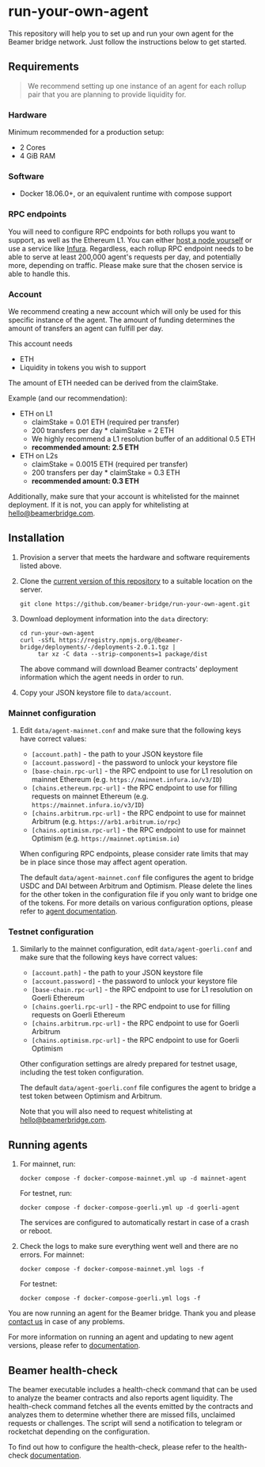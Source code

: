 # run-your-own-agent

This repository will help you to set up and run your own agent for the Beamer
bridge network. Just follow the instructions below to get started.

## Requirements

> We recommend setting up one instance of an agent for each rollup pair that you
> are planning to provide liquidity for.

### Hardware

Minimum recommended for a production setup:

* 2 Cores
* 4 GiB RAM

### Software

* Docker 18.06.0+, or an equivalent runtime with compose support

### RPC endpoints

You will need to configure RPC endpoints for both rollups you want to support,
as well as the Ethereum L1. You can either [host a node
yourself](https://ethereum.org/en/developers/docs/nodes-and-clients/run-a-node/)
or use a service like [Infura](https://infura.io/). Regardless, each rollup RPC
endpoint needs to be able to serve at least 200,000 agent's requests per day,
and potentially more, depending on traffic. Please make sure that the chosen
service is able to handle this.

### Account

We recommend creating a new account which will only be used for this specific
instance of the agent. The amount of funding determines the amount of transfers an agent can fulfill per day.

This account needs 

* ETH
* Liquidity in tokens you wish to support

The amount of ETH needed can be derived from the claimStake.

Example (and our recommendation):

* ETH on L1
  * claimStake = 0.01 ETH (required per transfer)
  * 200 transfers per day * claimStake = 2 ETH
  * We highly recommend a L1 resolution buffer of an additional 0.5 ETH
  * **recommended amount: 2.5 ETH**
* ETH on L2s
  * claimStake = 0.0015 ETH (required per transfer)
  * 200 transfers per day * claimStake = 0.3 ETH
  * **recommended amount: 0.3 ETH**

Additionally, make sure that your account is whitelisted for the mainnet deployment.
If it is not, you can apply for whitelisting at hello@beamerbridge.com.

## Installation

1. Provision a server that meets the hardware and software requirements listed
   above.

2. Clone the [current version of this
   repository](https://github.com/beamer-bridge/run-your-own-agent) to
   a suitable location on the server.

   ```shell
   git clone https://github.com/beamer-bridge/run-your-own-agent.git
   ```

3. Download deployment information into the `data` directory:

    ```shell
    cd run-your-own-agent
    curl -sSfL https://registry.npmjs.org/@beamer-bridge/deployments/-/deployments-2.0.1.tgz |
         tar xz -C data --strip-components=1 package/dist
    ```

   The above command will download Beamer contracts' deployment information which the
   agent needs in order to run.

4. Copy your JSON keystore file to `data/account`.


### Mainnet configuration

1. Edit `data/agent-mainnet.conf` and make sure that the following keys have correct values:

    - `[account.path]` - the path to your JSON keystore file
    - `[account.password]` - the password to unlock your keystore file
    - `[base-chain.rpc-url]` - the RPC endpoint to use for L1 resolution on mainnet Ethereum (e.g. `https://mainnet.infura.io/v3/ID`)
    - `[chains.ethereum.rpc-url]` - the RPC endpoint to use for filling requests on mainnet Ethereum (e.g. `https://mainnet.infura.io/v3/ID`)
    - `[chains.arbitrum.rpc-url]` - the RPC endpoint to use for mainnet Arbitrum (e.g. `https://arb1.arbitrum.io/rpc`)
    - `[chains.optimism.rpc-url]` - the RPC endpoint to use for mainnet Optimism (e.g. `https://mainnet.optimism.io`)

   When configuring RPC endpoints, please consider rate limits that may be in
   place since those may affect agent operation.

   The default `data/agent-mainnet.conf` file configures the agent to bridge USDC and DAI
   between Arbitrum and Optimism. Please delete the lines for the other token in the 
   configuration file if you only want to bridge one of the tokens. For more details on 
   various configuration options, please refer to 
   [agent documentation](https://docs.beamerbridge.com/configuration.html).

### Testnet configuration

1. Similarly to the mainnet configuration, edit `data/agent-goerli.conf` and make
   sure that the following keys have correct values:

    - `[account.path]` - the path to your JSON keystore file
    - `[account.password]` - the password to unlock your keystore file
    - `[base-chain.rpc-url]` - the RPC endpoint to use for L1 resolution on Goerli Ethereum
    - `[chains.goerli.rpc-url]` - the RPC endpoint to use for filling requests on Goerli Ethereum
    - `[chains.arbitrum.rpc-url]` - the RPC endpoint to use for Goerli Arbitrum
    - `[chains.optimism.rpc-url]` - the RPC endpoint to use for Goerli Optimism

   Other configuration settings are alredy prepared for testnet usage,
   including the test token configuration.

   The default `data/agent-goerli.conf` file configures the agent to bridge a
   test token between Optimism and Arbitrum.

   Note that you will also need to request whitelisting at hello@beamerbridge.com.

## Running agents

1. For mainnet, run:

   ```
   docker compose -f docker-compose-mainnet.yml up -d mainnet-agent
   ```

   For testnet, run:

   ```
   docker compose -f docker-compose-goerli.yml up -d goerli-agent
   ```

   The services are configured to automatically restart in case of a crash or reboot.

1. Check the logs to make sure everything went well and there are no errors.
   For mainnet:

   ```
   docker compose -f docker-compose-mainnet.yml logs -f
   ```

   For testnet:

   ```
   docker compose -f docker-compose-goerli.yml logs -f
   ```

You are now running an agent for the Beamer bridge. Thank you and please
[contact us](mailto:contact@beamerbridge.com) in case of any problems.

For more information on running an agent and updating to new agent versions,
please refer to [documentation](https://docs.beamerbridge.com/running.html).

## Beamer health-check

The beamer executable includes a health-check command that can be used to
analyze the beamer contracts and also reports agent liquidity. The health-check command
fetches all the events emitted by the contracts and analyzes them to determine
whether there are missed fills, unclaimed requests or challenges. The script will
send a notification to telegram or rocketchat depending on the configuration.

To find out how to configure the health-check, please refer to the health-check 
[documentation](https://docs.beamerbridge.com/configuration.html#notification-system).
